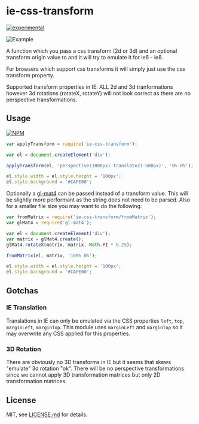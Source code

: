 # ie-css-transform

[![experimental](http://badges.github.io/stability-badges/dist/experimental.svg)](http://github.com/badges/stability-badges)

![Example](https://raw.githubusercontent.com/Jam3/ie-css-transform/master/example.gif)

A function which you pass a css transform (2d or 3d) and an optional transform origin value to and it will try to emulate it for ie6 - ie8.

For browsers which support css transforms it will simply just use the css transform property.

Supported transform properties in IE:
ALL 2d and 3d tranformations however 3d rotations (rotateX, rotateY) will not look correct as there are no perspective transformations.


## Usage

[![NPM](https://nodei.co/npm/ie-css-transform.png)](https://www.npmjs.com/package/ie-css-transform)

```javascript
var applyTransform = require('ie-css-transform');

var el = document.createElement('div');

applyTransform(el, 'perspective(1000px) translateZ(-500px)', '0% 0%');

el.style.width = el.style.height = '100px';
el.style.background = '#CAFE00';
```

Optionally a [gl-mat4](http://npmjs.com/gl-mat4) can be passed instead of a transform value. This will be slightly more performant as the string does not need to be parsed. Also for a smaller file size you may want to do the following:
```javascript
var fromMatrix = require('ie-css-transform/fromMatrix');
var glMat4 = require('gl-mat4');

var el = document.createElement('div');
var matrix = glMat4.create();
glMat4.rotateX(matrix, matrix, Math.PI * 0.25);

fromMatrix(el, matrix, '100% 0%');

el.style.width = el.style.height = '100px';
el.style.background = '#CAFE00';
```

## Gotchas

### IE Translation

Translations in IE can only be emulated via the CSS properties `left`, `top`, `marginLeft`, `marginTop`. This module uses `marginLeft` and `marginTop` so it may overwrite any CSS applied for this properties.

### 3D Rotation

There are obviously no 3D transforms in IE but it seems that skews "emulate" 3d rotation "ok". There will be no perspective transformations since we cannot apply 3D transformation matrices but only 2D transformation matrices.

## License

MIT, see [LICENSE.md](http://github.com/mikkoh/ie-css-transform/blob/master/LICENSE.md) for details.
